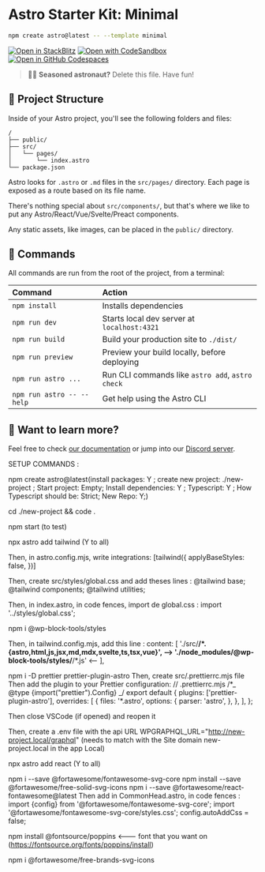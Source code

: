 # Astro Starter Kit: Minimal

```sh
npm create astro@latest -- --template minimal
```

[![Open in StackBlitz](https://developer.stackblitz.com/img/open_in_stackblitz.svg)](https://stackblitz.com/github/withastro/astro/tree/latest/examples/minimal)
[![Open with CodeSandbox](https://assets.codesandbox.io/github/button-edit-lime.svg)](https://codesandbox.io/p/sandbox/github/withastro/astro/tree/latest/examples/minimal)
[![Open in GitHub Codespaces](https://github.com/codespaces/badge.svg)](https://codespaces.new/withastro/astro?devcontainer_path=.devcontainer/minimal/devcontainer.json)

> 🧑‍🚀 **Seasoned astronaut?** Delete this file. Have fun!

## 🚀 Project Structure

Inside of your Astro project, you'll see the following folders and files:

```text
/
├── public/
├── src/
│   └── pages/
│       └── index.astro
└── package.json
```

Astro looks for `.astro` or `.md` files in the `src/pages/` directory. Each page is exposed as a route based on its file name.

There's nothing special about `src/components/`, but that's where we like to put any Astro/React/Vue/Svelte/Preact components.

Any static assets, like images, can be placed in the `public/` directory.

## 🧞 Commands

All commands are run from the root of the project, from a terminal:

| Command                   | Action                                           |
| :------------------------ | :----------------------------------------------- |
| `npm install`             | Installs dependencies                            |
| `npm run dev`             | Starts local dev server at `localhost:4321`      |
| `npm run build`           | Build your production site to `./dist/`          |
| `npm run preview`         | Preview your build locally, before deploying     |
| `npm run astro ...`       | Run CLI commands like `astro add`, `astro check` |
| `npm run astro -- --help` | Get help using the Astro CLI                     |

## 👀 Want to learn more?

Feel free to check [our documentation](https://docs.astro.build) or jump into our [Discord server](https://astro.build/chat).

SETUP COMMANDS :

npm create astro@latest(install packages: Y ; create new project: ./new-project ; Start project: Empty; Install dependencies: Y ; Typescript: Y ; How Typescript should be: Strict; New Repo: Y;)

cd ./new-project && code .

npm start (to test)

npx astro add tailwind (Y to all)

Then, in astro.config.mjs, write
integrations: [tailwind({
applyBaseStyles: false,
})]

Then,
create src/styles/global.css and add theses lines :
@tailwind base;
@tailwind components;
@tailwind utilities;

Then, in index.astro, in code fences, import de global.css :
import '../styles/global.css';

npm i @wp-block-tools/styles

Then, in tailwind.config.mjs, add this line :
content: [
'./src/**/*.{astro,html,js,jsx,md,mdx,svelte,ts,tsx,vue}',
--> './node_modules/@wp-block-tools/styles/**/*.js' <--
],

npm i -D prettier prettier-plugin-astro
Then, create src/.prettierrc.mjs file
Then add the plugin to your Prettier configuration:
// .prettierrc.mjs
/\*_ @type {import("prettier").Config} _/
export default {
plugins: ['prettier-plugin-astro'],
overrides: [
{
files: '*.astro',
options: {
parser: 'astro',
},
},
],
};

Then close VSCode (if opened) and reopen it

Then, create a .env file with the api URL
WPGRAPHQL_URL="http://new-project.local/graphql" (needs to match with the Site domain new-project.local in the app Local)

npx astro add react (Y to all)

npm i --save @fortawesome/fontawesome-svg-core
npm install --save @fortawesome/free-solid-svg-icons
npm i --save @fortawesome/react-fontawesome@latest
Then add in CommonHead.astro, in code fences :
import {config} from '@fortawesome/fontawesome-svg-core';
import '@fortawesome/fontawesome-svg-core/styles.css';
config.autoAddCss = false;

npm install @fontsource/poppins <--- font that you want on (https://fontsource.org/fonts/poppins/install)

npm i @fortawesome/free-brands-svg-icons

